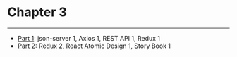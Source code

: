 # Chapter 3

---

* [Part 1](./part-1/README.md): json-server 1, Axios 1, REST API 1, Redux 1
* [Part 2](./part-2/README.md): Redux 2, React Atomic Design 1, Story Book 1